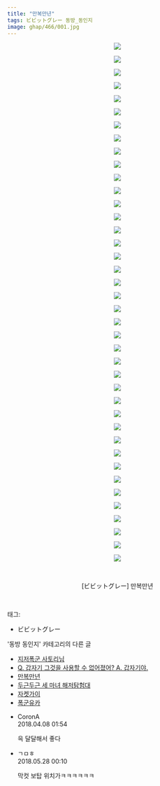 ```yaml
---
title: "만복만년"
tags: ビビットグレー 동방_동인지
image: ghap/466/001.jpg
---
```

<div class="article">
<p style="text-align: center; clear: none; float: none;"><img src="{{ site.nasurl }}/ghap/466/001.jpg"/></p>
<p style="text-align: center; clear: none; float: none;"><img src="{{ site.nasurl }}/ghap/466/002.jpg"/></p>
<p style="text-align: center; clear: none; float: none;"><img src="{{ site.nasurl }}/ghap/466/003.jpg"/></p>
<p style="text-align: center; clear: none; float: none;"><img src="{{ site.nasurl }}/ghap/466/004.jpg"/></p>
<p style="text-align: center; clear: none; float: none;"><img src="{{ site.nasurl }}/ghap/466/005.jpg"/></p>
<p style="text-align: center; clear: none; float: none;"><img src="{{ site.nasurl }}/ghap/466/006.jpg"/></p>
<p style="text-align: center; clear: none; float: none;"><img src="{{ site.nasurl }}/ghap/466/007.jpg"/></p>
<p style="text-align: center; clear: none; float: none;"><img src="{{ site.nasurl }}/ghap/466/008.jpg"/></p>
<p style="text-align: center; clear: none; float: none;"><img src="{{ site.nasurl }}/ghap/466/009.jpg"/></p>
<p style="text-align: center; clear: none; float: none;"><img src="{{ site.nasurl }}/ghap/466/010.jpg"/></p>
<p style="text-align: center; clear: none; float: none;"><img src="{{ site.nasurl }}/ghap/466/011.jpg"/></p>
<p style="text-align: center; clear: none; float: none;"><img src="{{ site.nasurl }}/ghap/466/012.jpg"/></p>
<p style="text-align: center; clear: none; float: none;"><img src="{{ site.nasurl }}/ghap/466/013.jpg"/></p>
<p style="text-align: center; clear: none; float: none;"><img src="{{ site.nasurl }}/ghap/466/014.jpg"/></p>
<p style="text-align: center; clear: none; float: none;"><img src="{{ site.nasurl }}/ghap/466/015.jpg"/></p>
<p style="text-align: center; clear: none; float: none;"><img src="{{ site.nasurl }}/ghap/466/016.jpg"/></p>
<p style="text-align: center; clear: none; float: none;"><img src="{{ site.nasurl }}/ghap/466/017.jpg"/></p>
<p style="text-align: center; clear: none; float: none;"><img src="{{ site.nasurl }}/ghap/466/018.jpg"/></p>
<p style="text-align: center; clear: none; float: none;"><img src="{{ site.nasurl }}/ghap/466/019.jpg"/></p>
<p style="text-align: center; clear: none; float: none;"><img src="{{ site.nasurl }}/ghap/466/020.jpg"/></p>
<p style="text-align: center; clear: none; float: none;"><img src="{{ site.nasurl }}/ghap/466/021.jpg"/></p>
<p style="text-align: center; clear: none; float: none;"><img src="{{ site.nasurl }}/ghap/466/022.jpg"/></p>
<p style="text-align: center; clear: none; float: none;"><img src="{{ site.nasurl }}/ghap/466/023.jpg"/></p>
<p style="text-align: center; clear: none; float: none;"><img src="{{ site.nasurl }}/ghap/466/024.jpg"/></p>
<p style="text-align: center; clear: none; float: none;"><img src="{{ site.nasurl }}/ghap/466/025.jpg"/></p>
<p style="text-align: center; clear: none; float: none;"><img src="{{ site.nasurl }}/ghap/466/026.jpg"/></p>
<p style="text-align: center; clear: none; float: none;"><img src="{{ site.nasurl }}/ghap/466/027.jpg"/></p>
<p style="text-align: center; clear: none; float: none;"><img src="{{ site.nasurl }}/ghap/466/028.jpg"/></p>
<p style="text-align: center; clear: none; float: none;"><img src="{{ site.nasurl }}/ghap/466/029.jpg"/></p>
<p style="text-align: center; clear: none; float: none;"><img src="{{ site.nasurl }}/ghap/466/030.jpg"/></p>
<p style="text-align: center; clear: none; float: none;"><img src="{{ site.nasurl }}/ghap/466/031.jpg"/></p>
<p style="text-align: center; clear: none; float: none;"><img src="{{ site.nasurl }}/ghap/466/032.jpg"/></p>
<p style="text-align: center; clear: none; float: none;"><img src="{{ site.nasurl }}/ghap/466/033.jpg"/></p>
<p style="text-align: center; clear: none; float: none;"><img src="{{ site.nasurl }}/ghap/466/034.jpg"/></p>
<p style="text-align: center; clear: none; float: none;"><img src="{{ site.nasurl }}/ghap/466/035.jpg"/></p>
<p style="text-align: center; clear: none; float: none;"><img src="{{ site.nasurl }}/ghap/466/036.jpg"/></p>
<p style="text-align: center; clear: none; float: none;"><img src="{{ site.nasurl }}/ghap/466/037.jpg"/></p>
<p style="text-align: center; clear: none; float: none;"><img src="{{ site.nasurl }}/ghap/466/038.jpg"/></p>
<p style="text-align: center; clear: none; float: none;"><img src="{{ site.nasurl }}/ghap/466/039.jpg"/></p>
<p style="text-align: center; clear: none; float: none;"><img src="{{ site.nasurl }}/ghap/466/040.jpg"/></p>
<p style="text-align: center; clear: none; float: none;"><br/></p>
<p style="text-align: center; clear: none; float: none;">[ビビットグレー] 만복만년</p>
<p><br/></p>
</div><div class="tagTrail">
<p>태그: </p>
<ul>
<li>ビビットグレー</li>
</ul>
</div><div class="another">
<p>'동방 동인지' 카테고리의 다른 글</p>
<ul>
<li><a href="/2016-06-21-ghap_468">지저폭군 사토리님</a></li>
<li><a href="/2016-06-21-ghap_467">Q. 갑자기 그것을 사용할 수 없어졌어?  A. 갑자기야.</a></li>
<li><a href="/2016-06-21-ghap_466">만복만년</a></li>
<li><a href="/2016-06-21-ghap_464">두근두근 세 마녀 해저탐험대</a></li>
<li><a href="/2016-06-21-ghap_462">자켓가이</a></li>
<li><a href="/2016-06-21-ghap_460">폭군유카</a></li>
</ul>
</div><div class="cb_module cb_fluid">
<div class="cb_wrt cb_profile">
<div class="comment">
<ul>
<li class="cb_thumb_off" id="comment15235190">
<div class="cb_comment_area">
<div class="cb_info_area">
<div class="cb_section">
<span class="cb_nick_name">CoronA</span>
</div>
<div class="cb_section">
<span class="cb_date">2018.04.08 01:54 </span>
</div>
</div>
<div class="cb_dsc_comment">
<p class="cb_dsc">
											윽 달달해서 좋다
										</p>
</div>
</div></li>
<li class="cb_thumb_off" id="comment15262723">
<div class="cb_comment_area">
<div class="cb_info_area">
<div class="cb_section">
<span class="cb_nick_name">ㄱㅁㅎ</span>
</div>
<div class="cb_section">
<span class="cb_date">2018.05.28 00:10 </span>
</div>
</div>
<div class="cb_dsc_comment">
<p class="cb_dsc">
											막컷 보탑 위치가ㅋㅋㅋㅋㅋㅋ
										</p>
</div>
</div></li>
</ul>
</div>
</div><!-- commentList close -->
</div>